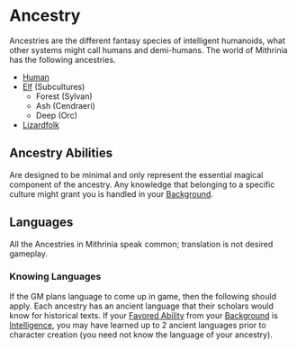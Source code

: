# Ancestry

Ancestries are the different fantasy species of intelligent humanoids, what other systems might call humans and demi-humans. The world of Mithrinia has the following ancestries.

- [Human](Human.md)
- [Elf](Elf.md) (Subcultures)
	- Forest (Sylvan)
	- Ash (Cendraeri)
	- Deep (Orc)
- [Lizardfolk](Lizardfolk.md)

## Ancestry Abilities

Are designed to be minimal and only represent the essential magical component of the ancestry. Any knowledge that belonging to a specific culture might grant you is handled in your [Background](../Background.md).

## Languages

All the Ancestries in Mithrinia speak common; translation is not desired gameplay.

### Knowing Languages

If the GM plans language to come up in game, then the following should apply. Each ancestry has an ancient language that their scholars would know for historical texts. If your [Favored Ability](../Favored%20Ability.md) from your [Background](../Background.md) is [Intelligence](../Chosen%20Statistics/Intelligence.md), you may have learned up to 2 ancient languages prior to character creation (you need not know the language of your ancestry).
